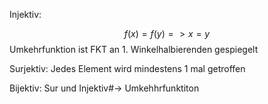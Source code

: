 Injektiv:

$$
f(x) = f(y) => x=y
$$
Umkehrfunktion ist FKT an 1. Winkelhalbierenden gespiegelt

Surjektiv:
Jedes Element wird mindestens 1 mal getroffen

Bijektiv:
Sur und Injektiv#-> Umkehhrfunktiton 